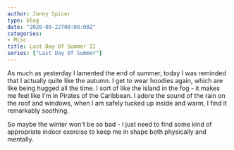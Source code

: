 ```yaml
---
author: Jonny Spicer
type: blog
date: "2020-09-22T00:00:00Z"
categories:
- Misc
title: Last Day Of Summer II
series: ["Last Day Of Summer"]
---
```

As much as yesterday I lamented the end of summer, today I was reminded that I actually quite like the autumn. I get to wear hoodies again, which are like being hugged all the time.
I sort of like the island in the fog - it makes me feel like I'm in Pirates of the Caribbean. I adore the sound of the rain on the roof and windows, when I am safely tucked up inside
and warm, I find it remarkably soothing.

So maybe the winter won't be so bad - I just need to find some kind of appropriate indoor exercise to keep me in shape both physically and mentally.
